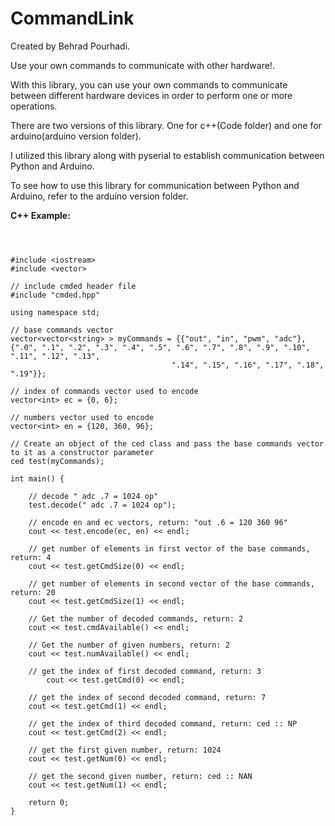 # CommandLink

Created by Behrad Pourhadi.


Use your own commands to communicate with other hardware!.

With this library, you can use your own commands to communicate between different hardware devices in order to perform one or more operations.

There are two versions of this library. One for c++(Code folder) and one for arduino(arduino version folder).

I utilized this library along with pyserial to establish communication between Python and Arduino.

To see how to use this library for communication between Python and Arduino, refer to the arduino version folder.


__C++ Example:__


~~~



#include <iostream> 
#include <vector> 

// include cmded header file
#include "cmded.hpp"

using namespace std; 

// base commands vector
vector<vector<string> > myCommands = {{"out", "in", "pwm", "adc"}, {".0", ".1", ".2", ".3", ".4", ".5", ".6", ".7", ".8", ".9", ".10", ".11", ".12", ".13",
								    ".14", ".15", ".16", ".17", ".18", ".19"}};

// index of commands vector used to encode
vector<int> ec = {0, 6};

// numbers vector used to encode
vector<int> en = {120, 360, 96};

// Create an object of the ced class and pass the base commands vector to it as a constructor parameter
ced test(myCommands);

int main() {

	// decode " adc .7 = 1024 op"
	test.decode(" adc .7 = 1024 op");

	// encode en and ec vectors, return: "out .6 = 120 360 96"
	cout << test.encode(ec, en) << endl;
	
	// get number of elements in first vector of the base commands, return: 4
	cout << test.getCmdSize(0) << endl;

	// get number of elements in second vector of the base commands, return: 20
	cout << test.getCmdSize(1) << endl;

	// Get the number of decoded commands, return: 2
	cout << test.cmdAvailable() << endl;

	// Get the number of given numbers, return: 2
	cout << test.numAvailable() << endl;
	
	// get the index of first decoded command, return: 3 
    	cout << test.getCmd(0) << endl;

	// get the index of second decoded command, return: 7 
	cout << test.getCmd(1) << endl;

	// get the index of third decoded command, return: ced :: NP 
	cout << test.getCmd(2) << endl;

	// get the first given number, return: 1024 
	cout << test.getNum(0) << endl;

	// get the second given number, return: ced :: NAN
	cout << test.getNum(1) << endl;

    return 0;
}

